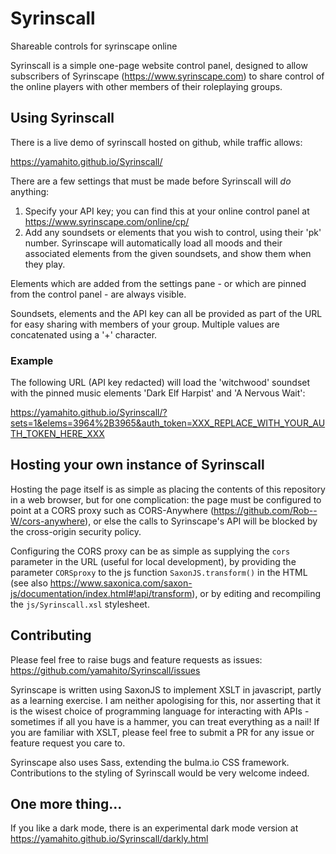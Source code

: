 # Syrinscall
Shareable controls for syrinscape online

Syrinscall is a simple one-page website control panel, designed to allow subscribers of Syrinscape (https://www.syrinscape.com) to share control of the online players with other members of their roleplaying groups.

## Using Syrinscall

There is a live demo of syrinscall hosted on github, while traffic allows:

https://yamahito.github.io/Syrinscall/

There are a few settings that must be made before Syrinscall will *do* anything:
1. Specify your API key; you can find this at your online control panel at https://www.syrinscape.com/online/cp/
2. Add any soundsets or elements that you wish to control, using their 'pk' number.  Syrinscape will automatically load all moods and their associated elements from the given soundsets, and show them when they play.

Elements which are added from the settings pane - or which are pinned from the control panel - are always visible.

Soundsets, elements and the API key can all be provided as part of the URL for easy sharing with members of your group.  Multiple values are concatenated using a '+' character.

### Example

The following URL (API key redacted) will load the 'witchwood' soundset with the pinned music elements 'Dark Elf Harpist' and 'A Nervous Wait':

https://yamahito.github.io/Syrinscall/?sets=1&elems=3964%2B3965&auth_token=XXX_REPLACE_WITH_YOUR_AUTH_TOKEN_HERE_XXX

## Hosting your own instance of Syrinscall

Hosting the page itself is as simple as placing the contents of this repository in a web browser, but for one complication: the page must be configured to point at a CORS proxy such as CORS-Anywhere (https://github.com/Rob--W/cors-anywhere), or else the calls to Syrinscape's API will be blocked by the cross-origin security policy.

Configuring the CORS proxy can be as simple as supplying the `cors` parameter in the URL (useful for local development), by providing the parameter `CORSproxy` to the js function `SaxonJS.transform()` in the HTML (see also https://www.saxonica.com/saxon-js/documentation/index.html#!api/transform), or by editing and recompiling the `js/Syrinscall.xsl` stylesheet.

## Contributing

Please feel free to raise bugs and feature requests as issues: https://github.com/yamahito/Syrinscall/issues

Syrinscape is written using SaxonJS to implement XSLT in javascript, partly as a learning exercise.  I am neither apologising for this, nor asserting that it is the wisest choice of programming language for interacting with APIs - sometimes if all you have is a hammer, you can treat everything as a nail!  If you are familiar with XSLT, please feel free to submit a PR for any issue or feature request you care to.

Syrinscape also uses Sass, extending the bulma.io CSS framework.  Contributions to the styling of Syrinscall would be very welcome indeed.

## One more thing...

If you like a dark mode, there is an experimental dark mode version at https://yamahito.github.io/Syrinscall/darkly.html
